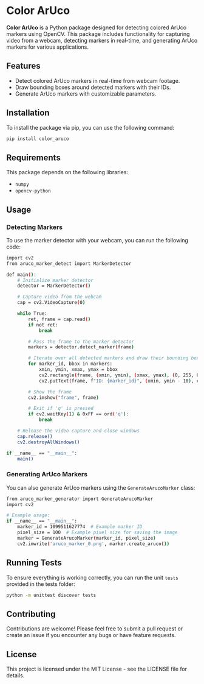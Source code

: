 # Color ArUco

**Color ArUco** is a Python package designed for detecting colored ArUco markers using OpenCV. This package includes functionality for capturing video from a webcam, detecting markers in real-time, and generating ArUco markers for various applications.

## Features

- Detect colored ArUco markers in real-time from webcam footage.
- Draw bounding boxes around detected markers with their IDs.
- Generate ArUco markers with customizable parameters.

## Installation

To install the package via pip, you can use the following command:

```bash
pip install color_aruco
```
## Requirements
This package depends on the following libraries:

- ```numpy```
- ```opencv-python```

## Usage

### Detecting Markers
To use the marker detector with your webcam, you can run the following code:
```bash
import cv2
from aruco_marker_detect import MarkerDetector

def main():
    # Initialize marker detector
    detector = MarkerDetector()

    # Capture video from the webcam
    cap = cv2.VideoCapture(0)

    while True:
        ret, frame = cap.read()
        if not ret:
            break

        # Pass the frame to the marker detector
        markers = detector.detect_marker(frame)

        # Iterate over all detected markers and draw their bounding boxes and IDs
        for marker_id, bbox in markers:
            xmin, ymin, xmax, ymax = bbox
            cv2.rectangle(frame, (xmin, ymin), (xmax, ymax), (0, 255, 0), 2)
            cv2.putText(frame, f"ID: {marker_id}", (xmin, ymin - 10), cv2.FONT_HERSHEY_SIMPLEX, 0.6, (0, 255, 0), 2)

        # Show the frame
        cv2.imshow("frame", frame)

        # Exit if 'q' is pressed
        if cv2.waitKey(1) & 0xFF == ord('q'):
            break

    # Release the video capture and close windows
    cap.release()
    cv2.destroyAllWindows()

if __name__ == "__main__":
    main()
```

### Generating ArUco Markers
You can also generate ArUco markers using the ```GenerateArucoMarker``` class:
```bash
from aruco_marker_generator import GenerateArucoMarker
import cv2

# Example usage:
if __name__ == "__main__":
    marker_id = 1099511627774  # Example marker ID
    pixel_size = 100  # Example pixel size for saving the image
    marker = GenerateArucoMarker(marker_id, pixel_size)
    cv2.imwrite('aruco_marker_0.png', marker.create_aruco())
```

## Running Tests
To ensure everything is working correctly, you can run the unit ```tests``` provided in the tests folder:
```bash
python -m unittest discover tests
```

## Contributing
Contributions are welcome! Please feel free to submit a pull request or create an issue if you encounter any bugs or have feature requests.

## License
This project is licensed under the MIT License - see the LICENSE file for details.